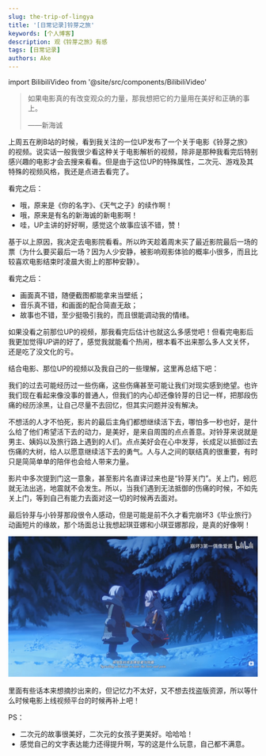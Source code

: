 ```yaml
---
slug: the-trip-of-lingya
title: '[日常记录]铃芽之旅'
keywords: [个人博客]
description: 观《铃芽之旅》有感
tags: [日常记录]
authors: Ake
---
```

import BilibiliVideo from '@site/src/components/BilibiliVideo'

> 如果电影真的有改变观众的力量，那我想把它的力量用在美好和正确的事上。 
> <div style={{textAlign: 'right'}}>——新海诚</div>

上周五在刷B站的时候，看到我关注的一位UP发布了一个关于电影《铃芽之旅》的视频。说实话一般我很少看这种关于电影解析的视频，除非是那种我看完后特别感兴趣的电影才会去搜来看看。但是由于这位UP的特殊属性，二次元、游戏及其特殊的视频风格，我还是点进去看完了。

<!--truncate-->

<BilibiliVideo bv="BV1nX4y1o7ar" />

看完之后：

- 哦，原来是《你的名字》、《天气之子》的续作啊！
- 哦，原来是有名的新海诚的新电影啊！
- 哇，UP主讲的好好啊，感觉这个故事应该不错，赞！

基于以上原因，我决定去电影院看看。所以昨天趁着周末买了最近影院最后一场的票（为什么要买最后一场？因为人少安静，被影响观影体验的概率小很多，而且比较喜欢电影结束时凌晨大街上的那种安静）。

看完之后：

- 画面真不错，随便截图都能拿来当壁纸；
- 音乐真不错，和画面的配合简直无敌；
- 故事也不错，至少挺吸引我的，而且很能调动我的情绪。

如果没看之前那位UP的视频，那我看完后估计也就这么多感觉吧！但看完电影后我更加觉得UP讲的好了，感觉我就能看个热闹，根本看不出来那么多人文关怀，还是吃了没文化的亏。

结合电影、那位UP的视频以及我自己的一些理解，这里再总结下吧：

我们的过去可能经历过一些伤痛，这些伤痛甚至可能让我们对现实感到绝望。也许我们现在看起来像没事的普通人，但我们的内心却还像铃芽的日记一样，把那段伤痛的经历涂黑，让自己尽量不去回忆，但其实问题并没有解决。

不想活的人才不怕死，影片的最后主角们都想继续活下去，哪怕多一秒也好，是什么给了他们希望活下去的动力，是美好，是来自周围的点点善意。对铃芽来说就是男主、姨妈以及旅行路上遇到的人们。点点美好会在心中发芽，长成足以抵御过去伤痛的大树，给人以愿意继续活下去的勇气。人与人之间的联结真的很重要，有时只是简简单单的陪伴也会给人带来力量。

影片中多次提到门这一意象，甚至影片名直译过来也是“铃芽关门”。关上门，蚓厄就无法出逃，地震就不会发生。所以，当我们遇到无法抵御的伤痛的时候，不如先关上门，等到自己有能力去面对这一切的时候再去面对。

最后铃芽与小铃芽那段很令人感动，但是可能是前不久才看完崩坏3《毕业旅行》动画短片的缘故，那个场面总让我想起琪亚娜和小琪亚娜那段，是真的好像啊！

![](../images/two-kiana.png)

<BilibiliVideo bv="BV1Kj411g7Lu" />

里面有些话本来想摘抄出来的，但记忆力不太好，又不想去找盗版资源，所以等什么时候电影上线视频平台的时候再补上吧！

PS：
- 二次元的故事很美好，二次元的女孩子更美好。哈哈哈！
- 感觉自己的文字表达能力还得提升啊，写的这是什么玩意，自己都不满意。